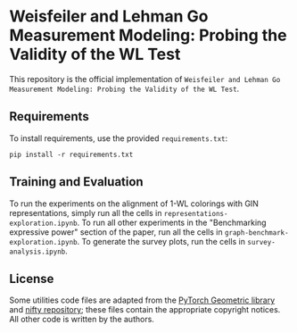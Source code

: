 # Weisfeiler and Lehman Go Measurement Modeling: Probing the Validity of the WL Test

This repository is the official implementation of `Weisfeiler and Lehman Go Measurement Modeling: Probing the Validity of the WL Test`. 

## Requirements

To install requirements, use the provided `requirements.txt`:

```setup
pip install -r requirements.txt
```

## Training and Evaluation

To run the experiments on the alignment of 1-WL colorings with GIN representations, simply run all the cells in `representations-exploration.ipynb`. To run all other experiments in the "Benchmarking expressive power" section of the paper, run all the cells in `graph-benchmark-exploration.ipynb`. To generate the survey plots, run the cells in `survey-analysis.ipynb`.

## License

Some utilities code files are adapted from the [PyTorch Geometric library](https://github.com/pyg-team/pytorch_geometric) and [nifty repository](https://github.com/chirag126/nifty); these files contain the appropriate copyright notices. All other code is written by the authors.
